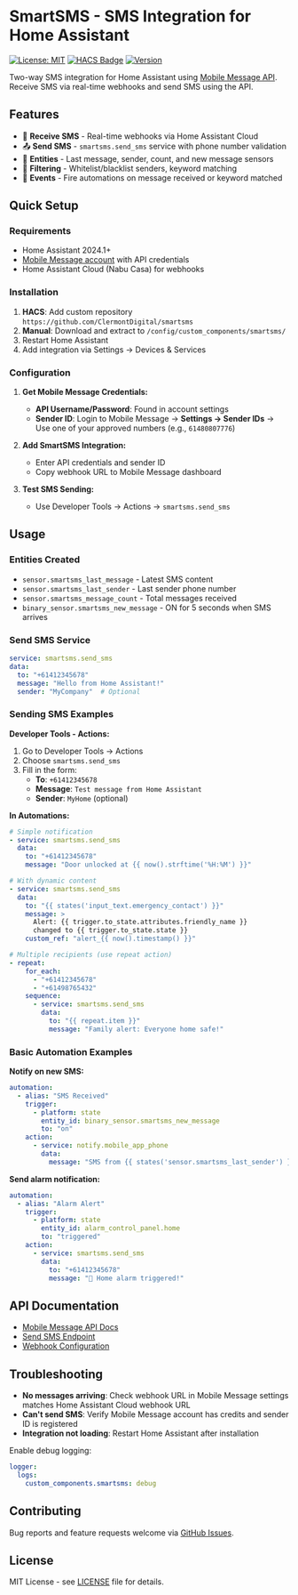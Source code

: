 # SmartSMS - SMS Integration for Home Assistant

[![License: MIT](https://img.shields.io/badge/License-MIT-blue.svg)](LICENSE)
[![HACS Badge](https://img.shields.io/badge/HACS-Custom-orange.svg)](https://github.com/custom-components/hacs)
[![Version](https://img.shields.io/badge/version-0.9.8-green.svg)](https://github.com/ClermontDigital/smartsms)

Two-way SMS integration for Home Assistant using [Mobile Message API](https://mobilemessage.com.au/). Receive SMS via real-time webhooks and send SMS using the API.

## Features

- 📱 **Receive SMS** - Real-time webhooks via Home Assistant Cloud
- 📤 **Send SMS** - `smartsms.send_sms` service with phone number validation
- 🔧 **Entities** - Last message, sender, count, and new message sensors
- 🎯 **Filtering** - Whitelist/blacklist senders, keyword matching
- 🚀 **Events** - Fire automations on message received or keyword matched

## Quick Setup

### Requirements
- Home Assistant 2024.1+
- [Mobile Message account](https://mobilemessage.com.au/) with API credentials
- Home Assistant Cloud (Nabu Casa) for webhooks

### Installation
1. **HACS**: Add custom repository `https://github.com/ClermontDigital/smartsms`
2. **Manual**: Download and extract to `/config/custom_components/smartsms/`
3. Restart Home Assistant
4. Add integration via Settings → Devices & Services

### Configuration
1. **Get Mobile Message Credentials:**
   - **API Username/Password**: Found in account settings
   - **Sender ID**: Login to Mobile Message → **Settings → Sender IDs** → Use one of your approved numbers (e.g., `61480807776`)

2. **Add SmartSMS Integration:**
   - Enter API credentials and sender ID
   - Copy webhook URL to Mobile Message dashboard

3. **Test SMS Sending:**
   - Use Developer Tools → Actions → `smartsms.send_sms`

## Usage

### Entities Created
- `sensor.smartsms_last_message` - Latest SMS content
- `sensor.smartsms_last_sender` - Last sender phone number
- `sensor.smartsms_message_count` - Total messages received
- `binary_sensor.smartsms_new_message` - ON for 5 seconds when SMS arrives

### Send SMS Service
```yaml
service: smartsms.send_sms
data:
  to: "+61412345678"
  message: "Hello from Home Assistant!"
  sender: "MyCompany"  # Optional
```

### Sending SMS Examples

**Developer Tools - Actions:**
1. Go to Developer Tools → Actions
2. Choose `smartsms.send_sms`
3. Fill in the form:
   - **To**: `+61412345678`
   - **Message**: `Test message from Home Assistant`
   - **Sender**: `MyHome` (optional)

**In Automations:**
```yaml
# Simple notification
- service: smartsms.send_sms
  data:
    to: "+61412345678"
    message: "Door unlocked at {{ now().strftime('%H:%M') }}"

# With dynamic content
- service: smartsms.send_sms
  data:
    to: "{{ states('input_text.emergency_contact') }}"
    message: >
      Alert: {{ trigger.to_state.attributes.friendly_name }} 
      changed to {{ trigger.to_state.state }}
    custom_ref: "alert_{{ now().timestamp() }}"

# Multiple recipients (use repeat action)
- repeat:
    for_each:
      - "+61412345678"
      - "+61498765432"
    sequence:
      - service: smartsms.send_sms
        data:
          to: "{{ repeat.item }}"
          message: "Family alert: Everyone home safe!"
```

### Basic Automation Examples

**Notify on new SMS:**
```yaml
automation:
  - alias: "SMS Received"
    trigger:
      - platform: state
        entity_id: binary_sensor.smartsms_new_message
        to: "on"
    action:
      - service: notify.mobile_app_phone
        data:
          message: "SMS from {{ states('sensor.smartsms_last_sender') }}: {{ states('sensor.smartsms_last_message') }}"
```

**Send alarm notification:**
```yaml
automation:
  - alias: "Alarm Alert"
    trigger:
      - platform: state
        entity_id: alarm_control_panel.home
        to: "triggered"
    action:
      - service: smartsms.send_sms
        data:
          to: "+61412345678"
          message: "🚨 Home alarm triggered!"
```

## API Documentation

- [Mobile Message API Docs](https://mobilemessage.com.au/api-documentation)
- [Send SMS Endpoint](https://mobilemessage.com.au/api-documentation#send-sms-messages)
- [Webhook Configuration](https://mobilemessage.com.au/api-documentation#webhooks)

## Troubleshooting

- **No messages arriving**: Check webhook URL in Mobile Message settings matches Home Assistant Cloud webhook URL
- **Can't send SMS**: Verify Mobile Message account has credits and sender ID is registered
- **Integration not loading**: Restart Home Assistant after installation

Enable debug logging:
```yaml
logger:
  logs:
    custom_components.smartsms: debug
```

## Contributing

Bug reports and feature requests welcome via [GitHub Issues](https://github.com/ClermontDigital/smartsms/issues).

## License

MIT License - see [LICENSE](LICENSE) file for details. 